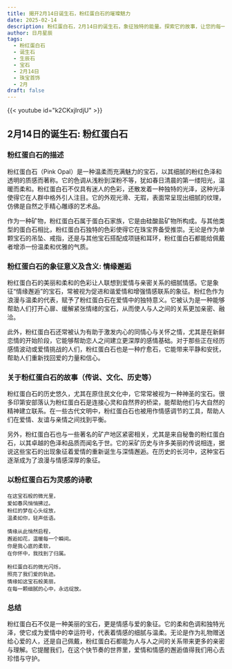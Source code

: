 ```yaml
---
title: 揭开2月14日诞生石，粉红蛋白石的璀璨魅力
date: 2025-02-14
description: 粉红蛋白石，2月14日的诞生石，象征独特的能量。探索它的故事，让您的每一天更有意义。
author: 日月星辰
tags:
  - 粉红蛋白石
  - 诞生石
  - 生辰石
  - 宝石
  - 2月14日
  - 珠宝首饰
  - 2月
draft: false
---
```


{{< youtube id="k2CKxjIrdjU" >}}

## 2月14日的诞生石: 粉红蛋白石

### 粉红蛋白石的描述

粉红蛋白石（Pink Opal）是一种温柔而充满魅力的宝石，以其细腻的粉红色泽和透明的质感而著称。它的色调从浅粉到深粉不等，犹如春日清晨的第一缕阳光，温暖而柔和。粉红蛋白石不仅具有迷人的色彩，还散发着一种独特的光泽，这种光泽使得它在人群中格外引人注目。它的外观光滑、无瑕，表面常呈现出细腻的纹理，仿佛是自然之手精心雕琢的艺术品。

作为一种矿物，粉红蛋白石属于蛋白石家族，它是由硅酸盐矿物所构成。与其他类型的蛋白石相比，粉红蛋白石独特的色彩使得它在珠宝界备受推崇。无论是作为单颗宝石的吊坠、戒指，还是与其他宝石搭配成项链和耳环，粉红蛋白石都能给佩戴者增添一份温柔和优雅的气质。

### 粉红蛋白石的象征意义及含义: 情缘邂逅

粉红蛋白石的美丽和柔和的色彩让人联想到爱情与亲密关系的细腻情感。它是象征“情缘邂逅”的宝石，常被视为促进和谐爱情和增强情感联系的象征。粉红色作为浪漫与温柔的代表，赋予了粉红蛋白石在爱情中的独特意义。它被认为是一种能够帮助人们打开心扉、缓解紧张情绪的宝石，从而使人与人之间的关系更加亲密、融洽。

此外，粉红蛋白石还常被认为有助于激发内心的同情心与关怀之情，尤其是在新鲜恋情的开始阶段，它能够帮助恋人之间建立更深厚的感情基础。对于那些正在经历感情波动或爱情挑战的人们，粉红蛋白石也是一种疗愈石，它能带来平静和安抚，帮助人们重新找回爱的力量和信心。

### 关于粉红蛋白石的故事（传说、文化、历史等）

粉红蛋白石的历史悠久，尤其在原住民文化中，它常常被视为一种神圣的宝石。很多印第安部落认为粉红蛋白石是连接心灵和自然界的桥梁，能帮助他们与大自然的精神建立联系。在一些古代文明中，粉红蛋白石也被用作情感调节的工具，帮助人们在爱情、友谊与亲情之间找到平衡。

另外，粉红蛋白石也与一些著名的矿产地区紧密相关，尤其是来自秘鲁的粉红蛋白石，以其卓越的色泽和品质而闻名于世。它的采矿历史与许多美丽的传说相连，据说这些宝石的出现象征着爱情的重新诞生与深情邂逅。在历史的长河中，这种宝石逐渐成为了浪漫与情感深厚的象征。

### 以粉红蛋白石为灵感的诗歌

	在这宝石般的微光里，  
	爱如春风悄悄拂过。  
	粉红的梦在心头绽放，  
	温柔如你，轻声低语。
	
	情缘从此悄然启程，  
	邂逅如花，温暖每一个瞬间。  
	你是我心底的柔软，  
	在你怀中，我找到了归属。
	
	粉红蛋白石的微光闪烁，  
	照亮了我们爱的轨迹。  
	情缘如这宝石般美丽，  
	在每一颗细腻的心中，永远绽放。

### 总结

粉红蛋白石不仅是一种美丽的宝石，更是情感与爱的象征。它的柔和色调和独特光泽，使它成为爱情中的幸运符号，代表着情感的细腻与温柔。无论是作为礼物赠送给心爱的人，还是自己佩戴，粉红蛋白石都能为人与人之间的关系带来更多的亲密与理解。它提醒我们，在这个快节奏的世界里，爱情和情感的邂逅值得我们用心去珍惜与守护。